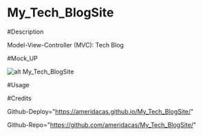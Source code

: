 # My_Tech_BlogSite

#Description

Model-View-Controller (MVC): Tech Blog

#Mock_UP

![alt My_Tech_BlogSite](./assets/images/My_Tech_BlogSite.jpeg)

#Usage


#Credits

Github-Deploy="https://ameridacas.github.io/My_Tech_BlogSite/"

Github-Repo="https://github.com/ameridacas/My_Tech_BlogSite/"